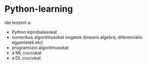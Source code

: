 # Python-learning

ide teszem a:
- Python kiprobalasokat
- numerikus algoritmusokat irogatok (linearis algebra, diferencialis egyenletek etc)
- programozoi algoritmusokat
- a ML cuccokat
- a DL cuccokat
